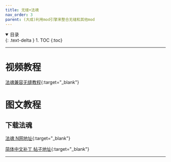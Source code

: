 ```yaml
---
title: 无缝+法魂
nav_order: 3
parent: (大成)利用mod引擎来整合无缝和其他mod
---
```


<details open markdown="block">
  <summary>
    目录
  </summary>
  {: .text-delta }
1. TOC
{:toc}
</details>

---

# 视频教程

[法魂兼容无缝教程](https://www.bilibili.com/video/BV1xtPgeuE9G){:target="_blank"}

# 图文教程

## 下载法魂

[法魂 N网地址](https://www.nexusmods.com/darksouls3/mods/672){:target="_blank"}

[简体中文补丁 帖子地址](https://www.bilibili.com/opus/615878832573163168){:target="_blank"}



---

